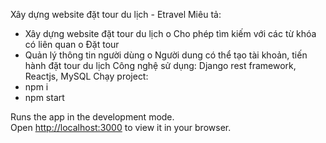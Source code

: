 Xây dựng website đặt tour du lịch - Etravel
Miêu tả: 
-	Xây dựng website đặt tour du lịch
o	Cho phép tìm kiếm với các từ khóa có liên quan
o	Đặt tour 
-	Quản lý thông tin người dùng
o	Người dung có thể tạo tài khoản, tiến hành đặt tour du lịch
Công nghệ sử dụng: Django rest framework, Reactjs, MySQL 
Chạy project:
-	npm i
-	npm start




Runs the app in the development mode.\
Open [http://localhost:3000](http://localhost:3000) to view it in your browser.

